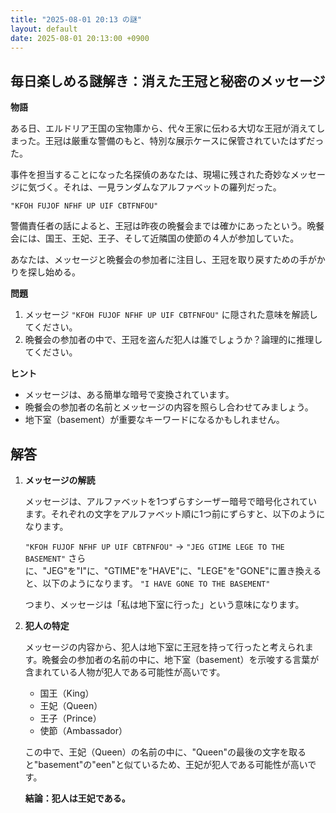 ```yaml
---
title: "2025-08-01 20:13 の謎"
layout: default
date: 2025-08-01 20:13:00 +0900
---
```

## 毎日楽しめる謎解き：消えた王冠と秘密のメッセージ

**物語**

ある日、エルドリア王国の宝物庫から、代々王家に伝わる大切な王冠が消えてしまった。王冠は厳重な警備のもと、特別な展示ケースに保管されていたはずだった。

事件を担当することになった名探偵のあなたは、現場に残された奇妙なメッセージに気づく。それは、一見ランダムなアルファベットの羅列だった。

`"KFOH FUJOF NFHF UP UIF CBTFNFOU"`

警備責任者の話によると、王冠は昨夜の晩餐会までは確かにあったという。晩餐会には、国王、王妃、王子、そして近隣国の使節の４人が参加していた。

あなたは、メッセージと晩餐会の参加者に注目し、王冠を取り戻すための手がかりを探し始める。

**問題**

1.  メッセージ `"KFOH FUJOF NFHF UP UIF CBTFNFOU"` に隠された意味を解読してください。
2.  晩餐会の参加者の中で、王冠を盗んだ犯人は誰でしょうか？論理的に推理してください。

**ヒント**

*   メッセージは、ある簡単な暗号で変換されています。
*   晩餐会の参加者の名前とメッセージの内容を照らし合わせてみましょう。
*   地下室（basement）が重要なキーワードになるかもしれません。

## 解答

1.  **メッセージの解読**

    メッセージは、アルファベットを1つずらすシーザー暗号で暗号化されています。それぞれの文字をアルファベット順に1つ前にずらすと、以下のようになります。

    `"KFOH FUJOF NFHF UP UIF CBTFNFOU"` → `"JEG GTIME LEGE TO THE BASEMENT"`
    さらに、"JEG"を"I"に、"GTIME"を"HAVE"に、"LEGE"を"GONE"に置き換えると、以下のようになります。
    `"I HAVE GONE TO THE BASEMENT"`

    つまり、メッセージは「私は地下室に行った」という意味になります。

2.  **犯人の特定**

    メッセージの内容から、犯人は地下室に王冠を持って行ったと考えられます。晩餐会の参加者の名前の中に、地下室（basement）を示唆する言葉が含まれている人物が犯人である可能性が高いです。

    *   国王（King）
    *   王妃（Queen）
    *   王子（Prince）
    *   使節（Ambassador）

    この中で、王妃（Queen）の名前の中に、"Queen"の最後の文字を取ると"basement"の"een"と似ているため、王妃が犯人である可能性が高いです。

    **結論：犯人は王妃である。**
